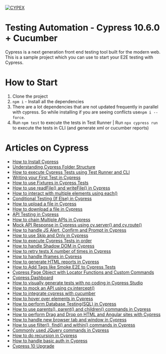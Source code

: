 [![CYPEX](https://img.shields.io/endpoint?url=https://dashboard.cypress.io/badge/detailed/f9y7eu/cypex&style=for-the-badge&logo=cypress)](https://dashboard.cypress.io/projects/f9y7eu/runs)

# Testing Automation - Cypress 10.6.0 + Cucumber
Cypress is a next generation front end testing tool built for the modern web. This is a sample project which you can use to start your E2E testing with Cypress.

# How to Start
1. Clone the project
2. `npm i` - Install all the dependencies
3. There are a lot dependencies that are not updated frequently in parallel with cypress. So while installing if you are seeing conflicts use`npm i --force`.
4. Run `npm test` to execute the tests in Test Runner | Run `npx cypress run` to execute the tests in CLI (and generate xml or cucumber reports)

# Articles on Cypress
- [How to Install Cypress](https://testersdock.com/how-to-install-cypress/)
- [Understanding Cypress Folder Structure](https://testersdock.com/cypress-folder-structure/)
- [How to execute Cypress Tests using Test Runner and CLI](https://testersdock.com/cypress-test-runner-cli/)
- [Writing your First Test in Cypress](https://testersdock.com/first-cypress-test/)
- [How to use Fixtures in Cypress Tests](https://testersdock.com/cypress-fixtures/)
- [How to use readFile() and writeFile() in Cypress](https://testersdock.com/cypress-writefile-readfile/)
- [How to interact with multiple elements using each()](https://testersdock.com/cypress-each/)
- [Conditional Testing (If Else) in Cypress](https://testersdock.com/cypress-conditional-if-else-testing/)
- [How to upload a file in Cypress](https://testersdock.com/cypress-file-upload/)
- [How to download a file in Cypress](https://testersdock.com/cypress-file-download/)
- [API Testing in Cypress](https://testersdock.com/cypress-api-testing/)
- [How to chain Multiple APIs in Cypress](https://testersdock.com/cypress-chain-multiple-api/)
- [Mock API Response in Cypress using cy.server() and cy.route()](https://testersdock.com/cypress-mock-api/)
- [How to handle JS Alert, Confirm and Prompt in Cypress](https://testersdock.com/cypress-javascript-alert-confirm-prompt/)
- [How to use Skip and Only in Cypress](https://testersdock.com/skip-only-cypress/)
- [How to execute Cypress Tests in order](https://testersdock.com/cypress-execute-tests-in-order/)
- [How to handle Shadow DOM in Cypress](https://testersdock.com/cypress-shadow-dom/)
- [How to retry tests X number of times in Cypress](https://testersdock.com/test-retries-in-cypress/)
- [How to handle Iframes in Cypress](https://testersdock.com/iframes-cypress/)
- [How to generate HTML reports in Cypress](https://testersdock.com/html-reports-cypress/)
- [How to Add Tags like Smoke,E2E to Cypress Tests](https://testersdock.com/cypress-test-tags/)
- [Cypress Page Object with Locator Functions and Custom Commands](https://testersdock.com/cypress-page-object-with-locator-function-and-custom-command/)
- [Cypress Dashboard](https://testersdock.com/cypress-dashboard/)
- [How to visually generate tests with no coding in Cypress Studio](https://testersdock.com/cypress-studio/)
- [How to mock an API using cy.intercept()](https://testersdock.com/cypress-mock-api-intercept/)
- [How to integrate cypress with cucumber](https://testersdock.com/cypress-cucumber-bdd/)
- [How to hover over elements in Cypress](https://testersdock.com/cypress-hover/)
- [How to perform Database Testing(SQL) in Cypress](https://testersdock.com/cypress-database-testing/)
- [How to use parents(), parent() and children() commands in Cypress](https://testersdock.com/cypress-parents-parent-children/)
- [How to perform Drag and Drop on HTML and Angular sites with Cypress](https://testersdock.com/cypress-drag-and-drop-html-angular/)
- [How to handle new browser tab and window in Cypress](https://testersdock.com/cypress-new-window/)
- [How to use filter(), find() and within() commands in Cypress](https://testersdock.com/cypress-filter-find-within/)
- [Commonly used JQuery commands in Cypress](https://testersdock.com/cypress-jquery/)
- [How to do recursion in Cypress](https://testersdock.com/cypress-recursion/)
- [How to handle basic auth in Cypress](https://testersdock.com/cypress-basic-auth/)
- [Cypress 10 Upgrade](https://testersdock.com/cypress-10-upgrade/)
